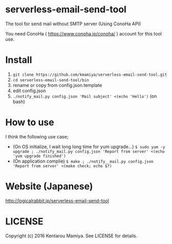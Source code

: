 # serverless-email-send-tool
The tool for send mail without SMTP server (Using ConoHa API)

You need ConoHa ( https://www.conoha.jp/conoha/ ) account for this tool use.

# Install

1. `git clone https://github.com/kmamiya/serverless-email-send-tool.git`
2. `cd serverless-email-send-tool/bin`
3. rename or copy from config.json.template
4. edit config.json 
5. `./notify_mail.py config.json 'Mail subject' <(echo 'Hello')` (on bash)

# How to use

I think the following use case;

- (On OS initialize, I wait long long time for yum upgrade...) `$ sudo yum -y upgrade ; ./notify_mail.py config.json 'Report from server' <(echo 'yum upgrade finished')`
- (On application complie) `$ make ; ./notify__mail.py config.json 'Report from server' <(make check; echo $?)`

# Website (Japanese)

http://logicalrabbit.jp/serverless-email-send-tool

# LICENSE

Copyright (c) 2016 Kentarou Mamiya. See LICENSE for details. 
